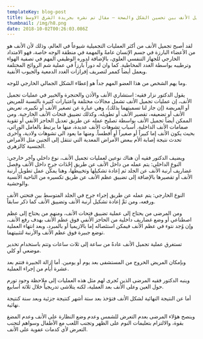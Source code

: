 ```yaml
---
templateKey: blog-post
title: عمليات تجميل الأنف بين تحسين الشكل والصحة – مقال تم نشره بجريدة الشرق الاوسط
thumbnail: /img/h8.png
date: 2018-10-02T00:26:03.086Z
---
```


لقد أصبح تجميل الأنف من أكثر العمليات التجميلية شيوعاً في العالم، وذلك لأن الأنف هو من الأعضاء البارزة في جسم الإنسان عامةً والمهمة في منطقة الوجه خاصة، فهو الامتداد الخارجي للجهاز التنفسي العلوي، بالإضافة لدوره الوظيفي المهم في تصفية الهواء وترطيبه بواسطة الغدد المخاطية. كما وان له دوراً بارزاً في عملية شم الروائح المختلفة ويعمل أيضاً كممر لتصريف إفرازات الغدد الدمعية والجيوب الأنفية.

وما يهم الشخص من هذا العضو المهم جداً هو إعطاء الشكل الجمالي الخارجي للوجه.

يقول الدكتور نزار فقيه: استشاري الأنف والأذن والحنجرة والخبير في عمليات تجميل الأنف، إن عمليات تجميل الأنف تشمل مجالات مختلفة واعتبارات كثيرة بالنسبة للمريض أو المريضة (إن جاز لنا تسميتهما بذلك)، وهي عبارة عن تصغير الأنف أو تكبيره، تعريض الأنف أو تضعيفه، تقصير الأنف أو تطويله، وكذلك تضييق فتحات الأنف الخارجية. ومن الممكن أيضاً تجميل الأنف بواسطة تصليح عمله عن طريق تعديل الحاجز الأنفي أو تقوية صمامات الأنف الداخلية. أسباب تشوهات الأنف عديدة، منها ما يرتبط بالعامل الوراثي، بحيث يكون الأنف إما كبيراً أو صغيراً أو أفطساً. ومنها ما يعود الى تشوهات ولادية، وأخرى تحدث نتيجة إصابة الأم ببعض الأمراض المعدية التي تنتقل إلى الجنين مثل الأمراض الجنسية كالزهري.

ويضيف الدكتور فقيه أن هناك نوعين لعمليات تجميل الأنف، نوع داخلي وآخر خارجي: النوع الداخلي: يتم عمله من داخل الأنف عن طريق إحْدَاث جرحٍ داخل الأنف وفصل غضاريف أرنبة الأنف عن الجلد ثم إعادة تشكيلها وتخييطها، وهنا يمكن عمل تطويل أرنبة الأنف أو تقصيرها بالإضافة إلى تضييق عظم الأنف عن طريق تكسيره من الناحية الأنسية والوحشية.

النوع الخارجي: يتم عمله عن طريق إجراء جرح في الجلد المتوسط بين فتحتي الأنف ورفعه، ومن ثمَّ إعادة تشكيل أرنبة الأنف وتضييق الأنف كما ذكر سابقاً.

ومن المرضى من يحتاج إلى عملية تضييق فتحات الأنف، ومنهم من يحتاج إلى عظم اصطناعي أو وضع غضاريف داخلية من الحاجز الأنفي فوق عظم الأنف بهدف رفع الأنف، وإن وُجد نتوء في عظم الأنف فيمكن استئصاله إما بالازيميا أو بالمبرد، وبعد انتهاء العملية توضع جبيرة فوق عظم الأنف والأرنبة لتثبيتهما.

تستغرق عملية تجميل الأنف عادةً من ساعة إلى ثلاث ساعات وتتم باستخدام تخدير موضعي أو كلي.

وبإمكان المريض الخروج من المستشفى بعد يوم أو يومين. أما إزالة الجبيرة فتتم بعد عشرة أيام من إجراء العملية.

وينبه الدكتور فقيه المرضى الذين تُجرى لهم مثل هذه العمليات إلى ملاحظة وجود تورم حول العين وعلى الأنف بعد العملية، لكنه يتلاشى تدريجياً خلال ثلاثة أسابيع.

أما عن النتيجة النهائية لشكل الأنف فتؤخذ بعد ستة أشهر كنتيجة جزئية وبعد سنة كنتيجة نهائية.

وينصح هؤلاء المرضى بعدم التعرض للشمس وعدم وضع النظارة على الأنف وعدم المضغ بقوة، والالتزام بتعليمات النوم على الظهر وتجنب اللعب مع الأطفال وسواهم لتجنب التعرض لأي كدمات عفوية على الأنف.
